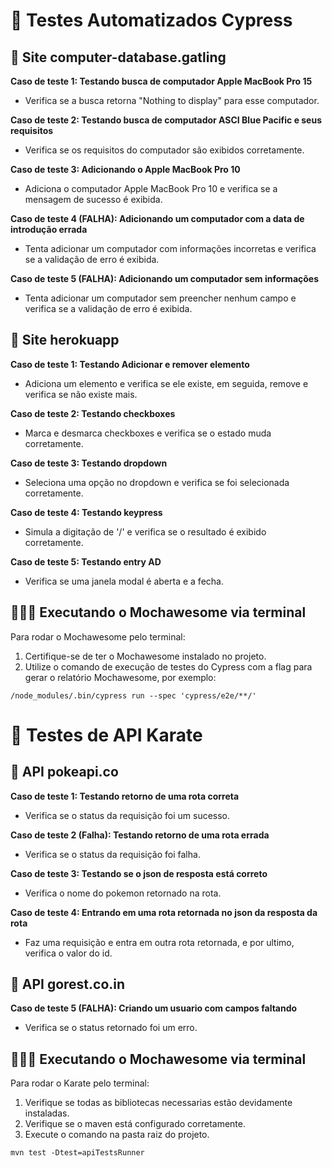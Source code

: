 # 💉 Testes Automatizados Cypress

## 🛜 Site computer-database.gatling
**Caso de teste 1: Testando busca de computador Apple MacBook Pro 15**
  - Verifica se a busca retorna "Nothing to display" para esse computador.

**Caso de teste 2: Testando busca de computador ASCI Blue Pacific e seus requisitos**
  - Verifica se os requisitos do computador são exibidos corretamente.

**Caso de teste 3: Adicionando o Apple MacBook Pro 10**
  - Adiciona o computador Apple MacBook Pro 10 e verifica se a mensagem de sucesso é exibida.

**Caso de teste 4 (FALHA): Adicionando um computador com a data de introdução errada**
  - Tenta adicionar um computador com informações incorretas e verifica se a validação de erro é exibida.

**Caso de teste 5 (FALHA): Adicionando um computador sem informações**
  - Tenta adicionar um computador sem preencher nenhum campo e verifica se a validação de erro é exibida.

## 🛜 Site herokuapp
**Caso de teste 1: Testando Adicionar e remover elemento**
  - Adiciona um elemento e verifica se ele existe, em seguida, remove e verifica se não existe mais.

**Caso de teste 2: Testando checkboxes**
  - Marca e desmarca checkboxes e verifica se o estado muda corretamente.

**Caso de teste 3: Testando dropdown**
  - Seleciona uma opção no dropdown e verifica se foi selecionada corretamente.

**Caso de teste 4: Testando keypress**
  - Simula a digitação de '/' e verifica se o resultado é exibido corretamente.

**Caso de teste 5: Testando entry AD**
  - Verifica se uma janela modal é aberta e a fecha.

## 👨🏻‍💻 Executando o Mochawesome via terminal

Para rodar o Mochawesome pelo terminal:

1. Certifique-se de ter o Mochawesome instalado no projeto.
2. Utilize o comando de execução de testes do Cypress com a flag para gerar o relatório Mochawesome, por exemplo:

```
/node_modules/.bin/cypress run --spec 'cypress/e2e/**/'
```

# 💉 Testes de API Karate

## 🛜 API pokeapi.co
**Caso de teste 1: Testando retorno de uma rota correta**
  - Verifica se o status da requisição foi um sucesso.

**Caso de teste 2 (Falha): Testando retorno de uma rota errada**
  - Verifica se o status da requisição foi falha.

**Caso de teste 3: Testando se o json de resposta está correto**
  - Verifica o nome do pokemon retornado na rota.

**Caso de teste 4: Entrando em uma rota retornada no json da resposta da rota**
  - Faz uma requisição e entra em outra rota retornada, e por ultimo, verifica o valor do id.

## 🛜 API gorest.co.in

**Caso de teste 5 (FALHA): Criando um usuario com campos faltando**
  - Verifica se o status retornado foi um erro.

## 👨🏻‍💻 Executando o Mochawesome via terminal

Para rodar o Karate pelo terminal:

1. Verifique se todas as bibliotecas necessarias estão devidamente instaladas.
2. Verifique se o maven está configurado corretamente.
3. Execute o comando na pasta raiz do projeto.

```
mvn test -Dtest=apiTestsRunner
```
